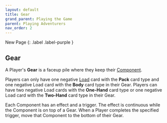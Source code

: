 ```yaml
---
layout: default
title: Gear
grand_parent: Playing the Game
parent: Playing Adventurers
nav_order: 2
---
```


<div markdown="1">
New Page
{: .label .label-purple }
</div>

## Gear

A Player's **Gear** is a faceup pile where they keep their [Component](Items#component). 

Players can only have one negative [Load](Items#load) card with the **Pack** card type and one negative Load card with the **Body** card type in their Gear. Players can have two negative Load cards with the **One-Hand** card type or one negative Load card with the **Two-Hand** card type in their Gear. 

Each Component has an effect and a trigger. The effect is continuous while the Component is on top of a Gear. When a Player completes the specified trigger, move that Component to the bottom of their Gear.

<!--

## Supplies

A Player's **Supply** is where they keep their [Supply](Items#supply). 

-->